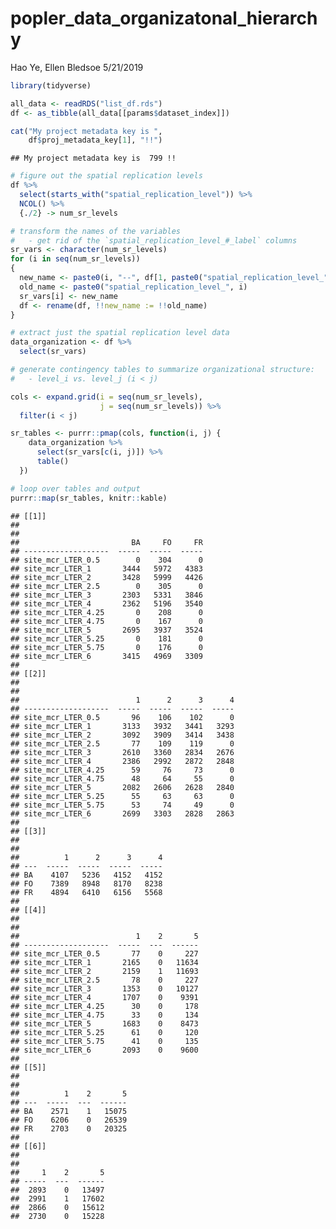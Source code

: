 popler\_data\_organizatonal\_hierarchy
================
Hao Ye, Ellen Bledsoe
5/21/2019

``` r
library(tidyverse)

all_data <- readRDS("list_df.rds")
df <- as_tibble(all_data[[params$dataset_index]])

cat("My project metadata key is ", 
    df$proj_metadata_key[1], "!!")
```

    ## My project metadata key is  799 !!

``` r
# figure out the spatial replication levels
df %>% 
  select(starts_with("spatial_replication_level")) %>%
  NCOL() %>%
  {./2} -> num_sr_levels
```

``` r
# transform the names of the variables
#   - get rid of the `spatial_replication_level_#_label` columns
sr_vars <- character(num_sr_levels)
for (i in seq(num_sr_levels))
{
  new_name <- paste0(i, "--", df[1, paste0("spatial_replication_level_", i, "_label")])
  old_name <- paste0("spatial_replication_level_", i)
  sr_vars[i] <- new_name
  df <- rename(df, !!new_name := !!old_name)
}
```

``` r
# extract just the spatial replication level data
data_organization <- df %>%
  select(sr_vars)
```

``` r
# generate contingency tables to summarize organizational structure:
#   - level_i vs. level_j (i < j)

cols <- expand.grid(i = seq(num_sr_levels), 
                    j = seq(num_sr_levels)) %>%
  filter(i < j)

sr_tables <- purrr::pmap(cols, function(i, j) {
    data_organization %>%
      select(sr_vars[c(i, j)]) %>%
      table()
  })
```

``` r
# loop over tables and output
purrr::map(sr_tables, knitr::kable)
```

    ## [[1]]
    ## 
    ## 
    ##                         BA     FO     FR
    ## -------------------  -----  -----  -----
    ## site_mcr_LTER_0.5        0    304      0
    ## site_mcr_LTER_1       3444   5972   4383
    ## site_mcr_LTER_2       3428   5999   4426
    ## site_mcr_LTER_2.5        0    305      0
    ## site_mcr_LTER_3       2303   5331   3846
    ## site_mcr_LTER_4       2362   5196   3540
    ## site_mcr_LTER_4.25       0    208      0
    ## site_mcr_LTER_4.75       0    167      0
    ## site_mcr_LTER_5       2695   3937   3524
    ## site_mcr_LTER_5.25       0    181      0
    ## site_mcr_LTER_5.75       0    176      0
    ## site_mcr_LTER_6       3415   4969   3309
    ## 
    ## [[2]]
    ## 
    ## 
    ##                          1      2      3      4
    ## -------------------  -----  -----  -----  -----
    ## site_mcr_LTER_0.5       96    106    102      0
    ## site_mcr_LTER_1       3133   3932   3441   3293
    ## site_mcr_LTER_2       3092   3909   3414   3438
    ## site_mcr_LTER_2.5       77    109    119      0
    ## site_mcr_LTER_3       2610   3360   2834   2676
    ## site_mcr_LTER_4       2386   2992   2872   2848
    ## site_mcr_LTER_4.25      59     76     73      0
    ## site_mcr_LTER_4.75      48     64     55      0
    ## site_mcr_LTER_5       2082   2606   2628   2840
    ## site_mcr_LTER_5.25      55     63     63      0
    ## site_mcr_LTER_5.75      53     74     49      0
    ## site_mcr_LTER_6       2699   3303   2828   2863
    ## 
    ## [[3]]
    ## 
    ## 
    ##          1      2      3      4
    ## ---  -----  -----  -----  -----
    ## BA    4107   5236   4152   4152
    ## FO    7389   8948   8170   8238
    ## FR    4894   6410   6156   5568
    ## 
    ## [[4]]
    ## 
    ## 
    ##                          1    2       5
    ## -------------------  -----  ---  ------
    ## site_mcr_LTER_0.5       77    0     227
    ## site_mcr_LTER_1       2165    0   11634
    ## site_mcr_LTER_2       2159    1   11693
    ## site_mcr_LTER_2.5       78    0     227
    ## site_mcr_LTER_3       1353    0   10127
    ## site_mcr_LTER_4       1707    0    9391
    ## site_mcr_LTER_4.25      30    0     178
    ## site_mcr_LTER_4.75      33    0     134
    ## site_mcr_LTER_5       1683    0    8473
    ## site_mcr_LTER_5.25      61    0     120
    ## site_mcr_LTER_5.75      41    0     135
    ## site_mcr_LTER_6       2093    0    9600
    ## 
    ## [[5]]
    ## 
    ## 
    ##          1    2       5
    ## ---  -----  ---  ------
    ## BA    2571    1   15075
    ## FO    6206    0   26539
    ## FR    2703    0   20325
    ## 
    ## [[6]]
    ## 
    ## 
    ##     1    2       5
    ## -----  ---  ------
    ##  2893    0   13497
    ##  2991    1   17602
    ##  2866    0   15612
    ##  2730    0   15228
